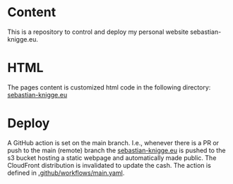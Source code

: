 # Content
This is a repository to control and deploy my personal website sebastian-knigge.eu.

# HTML
The pages content is customized html code in the following directory: [sebastian-knigge.eu](./sebastian-knigge.eu/)

# Deploy
A GitHub action is set on the main branch. I.e., whenever there is a PR or push to the main (remote) branch the [sebastian-knigge.eu](./sebastian-knigge.eu/) is pushed to the s3 bucket hosting a static webpage and automatically made public. The CloudFront distribution is invalidated to update the cash. The action is defined in [.github/workflows/main.yaml](./.github/workflows/main.yaml).

